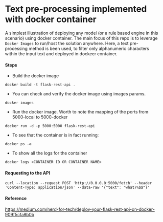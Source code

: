 # Text pre-processing implemented with docker container
A simplest illustration of deploying any model (or a rule based engine in this scenario) using docker container. The main focus of this repo is to leverage ``Docker Images`` to run/host the solution anywhere. Here, a text pre-processing method is been used, to filter only alphanumeric characters within the input text and deployed in dockeer container. 

#### Steps 
 - Build the docker image
 ```buildoutcfg
docker build -t flask-rest-api .
```
 - You can check and verify the docker image using images params.
```buildoutcfg
docker images
```
 - Run the docker image. Worth to note the mapping of the ports from 5000-local to 5000-docker 
```buildoutcfg
docker run -d -p 5000:5000 flask-rest-api
```
 - To see that the container is in fact running:
```buildoutcfg
docker ps -a
```
 - To show all the logs for the container 
```buildoutcfg
docker logs <CONTAINER ID OR CONTAINER NAME>
```

#### Requesting to the API
```
curl --location --request POST 'http://0.0.0.0:5000/fetch' --header 'Content-Type: application/json' --data-raw '{"text": "what7%$$"}'
```
#### Reference
https://medium.com/nerd-for-tech/deploy-your-flask-rest-api-on-docker-909f5cfa8b0b
